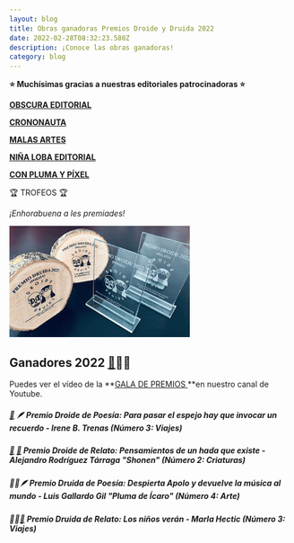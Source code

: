 ```yaml
---
layout: blog
title: Obras ganadoras Premios Droide y Druida 2022
date: 2022-02-28T08:32:23.580Z
description: ¡Conoce las obras ganadoras!
category: blog
---
```

**⭐ Muchísimas gracias a nuestras editoriales patrocinadoras ⭐**

**[OBSCURA EDITORIAL](https://www.obscura.es/)**

**[CRONONAUTA](https://www.crononauta.es/)**

**[MALAS ARTES](https://malasarteseditorial.com/)**

**[NIÑA LOBA EDITORIAL](https://www.ninalobaeditorial.es/)**

**[CON PLUMA Y PÍXEL](https://conplumaypixel.com/tienda/ols/products/susanna-blue)**

🏆  TROFEOS 🏆

*¡Enhorabuena a les premiades!*



![Trofeos de los premios: dos cortezas de arbol para los premios druida y dos laminas de vidrio grabado sobre pedestal para los droide](/public/images/tiny-small.png "Trofeos de los premios 2022")

## Ganadores 2022 [🤖](https://emojipedia.org/robot/)🧙‍♀️​

Puedes ver el vídeo de la **[GALA DE PREMIOS ](https://www.youtube.com/watch?v=1XFcfxzIAS4)**en nuestro canal de Youtube.

##### [🤖](https://emojipedia.org/robot/)  🪶 Premio Droide de Poesía: *Para pasar el espejo hay que invocar un recuerdo* - Irene B. Trenas  (Número 3: Viajes)

##### [🤖](https://emojipedia.org/robot/)  [📇](https://emojipedia.org/card-index/) Premio Droide de Relato: ***Pensamientos de un hada que existe*** - Alejandro Rodríguez Tárraga "Shonen" (**Número 2: Criaturas)**

##### 🧙‍♀️​ 🪶 Premio Druida de Poesía: ***Despierta Apolo y devuelve la música al mundo*** - Luis Gallardo Gil  "Pluma de Ícaro" (**Número 4: Arte)**

##### 🧙‍♀️​[📇](https://emojipedia.org/card-index/)  Premio Druida de Relato: ***Los niños verán*** - Marla Hectic (**Número 3: Viajes)**